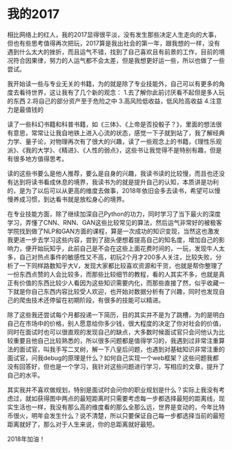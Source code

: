 # 我的2017
相比网络上的红人，我的2017显得很平淡，没有发生那些决定人生走向的大事，但也有些思考值得再次把玩，2017算是我出社会的第一年，跟我想的一样，没有遇到什么太大的挫折，而且运气不错，找到了自己喜欢且有前景的工作，目前的境况符合因果律，努力的人运气都不会太差，但是我想更好运一些，所以也做了一些尝试。

我开始读一些与专业无关的书籍，为的就是除了专业技能外，自己可以有更多的角度去看待世界，这让我有了几个新的观念：
1.去了解你此前讨厌看不起但是多人玩的东西
2.将自己的部分资产至于危险之中
3.高风险低收益，低风险高收益
4.注意力是最值钱的

读了一些科幻书籍和科普书籍，如《三体》、《上帝是否投骰子？》，里面的想法很有意思，常常让让我自地铁上进入心流的状态，感觉一下子就到站了，我了解经典力学、量子论，对物理再次有了很大的兴趣，读了一些观念上的书籍，《理性乐观派》、《我的大学》、《精进》、《人性的弱点》，这些书让我觉得不是特别有趣，但是有很多地方值得思考。

读的这些书要么是他人推荐，要么是自身的兴趣，我读书读的比较慢，而且也还没有达到将读书看成休息的境界，我读书为的就是提升自己的认知，本质讲是功利的，是为了以后可以从更高的维度去做事，2018年依旧会多去读书，希望可以慢慢养成习惯，到达看书就是放松身心的境界。

在专业技能方面，除了继续加深自己Python的功力，同时学习了当下最火的深度学习，弄懂了CNN、RNN、GAN这些比较常见的算法，然后运气非常好的被极客学院找到做了NLP和GAN方面的课程，算是一次成功的知识变现，当然这也激发我更进一步去学习这些内容，尝到了甜头便想着提高自己的知名度，增加自己的影响力，便开始玩知乎，此前自己是不会在这些上面花费时间的，一玩，发现牛人太多，自己对热点事件的敏感性又不高，初玩2个月才200多人关注，比较失败，分析了一下同样路数知乎大V，发现大家都比较喜欢资源和干货，也就是帮你整理了一份东西点赞的人会比较多，而那些比较细节的教程，看的人其实不多，也就是真正有价值的东西比较少人看因为这些知识需要内化，而那些直接了然，似乎收藏一下就是你自己东西内容比较受人欢迎，也开始对数据分析有了兴趣，同时也发现自己的爬虫技术还停留在初期阶段，有很多的技能可以精进。

除了这些我还尝试每个月都投递一下简历，目的其实并不是为了跳槽，为的是明白自己在市场中的价格，别人愿意给你多少钱，很大程度的决定了你对社会的价值，同时在面试时也可以很直观的发现自己的缺点，大多数时候面试官只会问他认为比较重要且他自己比较熟悉的，所以很多问题都是值得学习的，我遇到过非常注重算法的面试官，叫我手写二叉树，解一下八皇后问题，也遇到对基础知识非常注重的面试官，问我debug的原理是什么？如何自己实现一个web框架？这些问题我都没有回答好，但也是一个学习，我针对这些问题进行学习，写相应的文章，提升了自己的水平。

其实我并不喜欢做规划，特别是面试时会问你的职业规划是什么？实际上我没有考虑过，就如获得图中两点的最短距离时只需要考虑每一步都选择最短的距离线，现实生活也一样，我没有那么高的维度看的那么全那么远，世界是变动的，今年比特币很火，明年会发生什么？说不清楚，所以只要保证自己每一步都选择当前的最短距离就好了，那么对于人生来说，你的总距离就好最短。

2018年加油！



